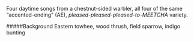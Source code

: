 Four daytime songs from a chestnut-sided warbler, all four of the same “accented-ending” (AE), _pleased-pleased-pleased-to-MEETCHA_ variety.

#####Background
Eastern towhee, wood thrush, field sparrow, indigo bunting
